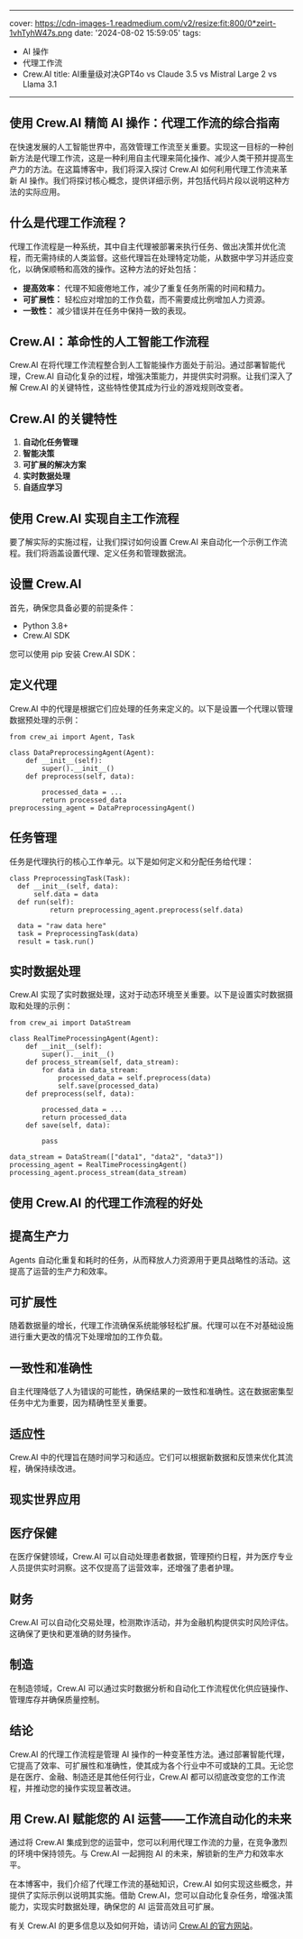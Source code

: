 
---
cover: https://cdn-images-1.readmedium.com/v2/resize:fit:800/0*zeirt-1vhTyhW47s.png
date: '2024-08-02 15:59:05'
tags:
  - AI 操作
  - 代理工作流
  - Crew.AI
title: AI重量级对决GPT4o vs Claude 3.5 vs Mistral Large 2 vs Llama 3.1

---
## 使用 Crew.AI 精简 AI 操作：代理工作流的综合指南



在快速发展的人工智能世界中，高效管理工作流至关重要。实现这一目标的一种创新方法是代理工作流，这是一种利用自主代理来简化操作、减少人类干预并提高生产力的方法。在这篇博客中，我们将深入探讨 Crew.AI 如何利用代理工作流来革新 AI 操作。我们将探讨核心概念，提供详细示例，并包括代码片段以说明这种方法的实际应用。

## 什么是代理工作流程？

代理工作流程是一种系统，其中自主代理被部署来执行任务、做出决策并优化流程，而无需持续的人类监督。这些代理旨在处理特定功能，从数据中学习并适应变化，以确保顺畅和高效的操作。这种方法的好处包括：

- **提高效率：** 代理不知疲倦地工作，减少了重复任务所需的时间和精力。
- **可扩展性：** 轻松应对增加的工作负载，而不需要成比例增加人力资源。
- **一致性：** 减少错误并在任务中保持一致的表现。

## Crew.AI：革命性的人工智能工作流程

Crew.AI 在将代理工作流程整合到人工智能操作方面处于前沿。通过部署智能代理，Crew.AI 自动化复杂的过程，增强决策能力，并提供实时洞察。让我们深入了解 Crew.AI 的关键特性，这些特性使其成为行业的游戏规则改变者。

## Crew.AI 的关键特性

1. **自动化任务管理**
2. **智能决策**
3. **可扩展的解决方案**
4. **实时数据处理**
5. **自适应学习**

## 使用 Crew.AI 实现自主工作流程

要了解实际的实施过程，让我们探讨如何设置 Crew.AI 来自动化一个示例工作流程。我们将涵盖设置代理、定义任务和管理数据流。

## 设置 Crew.AI

首先，确保您具备必要的前提条件：

- Python 3.8+
- Crew.AI SDK

您可以使用 pip 安装 Crew.AI SDK：

## 定义代理

Crew.AI 中的代理是根据它们应处理的任务来定义的。以下是设置一个代理以管理数据预处理的示例：

```
from crew_ai import Agent, Task

class DataPreprocessingAgent(Agent):
    def __init__(self):
        super().__init__()
    def preprocess(self, data):

        processed_data = ...
        return processed_data
preprocessing_agent = DataPreprocessingAgent()
```

## 任务管理

任务是代理执行的核心工作单元。以下是如何定义和分配任务给代理：

```
class PreprocessingTask(Task):
  def __init__(self, data):
      self.data = data
  def run(self):
          return preprocessing_agent.preprocess(self.data)

  data = "raw data here"
  task = PreprocessingTask(data)
  result = task.run()
```

## 实时数据处理

Crew.AI 实现了实时数据处理，这对于动态环境至关重要。以下是设置实时数据摄取和处理的示例：

```
from crew_ai import DataStream

class RealTimeProcessingAgent(Agent):
    def __init__(self):
        super().__init__()
    def process_stream(self, data_stream):
        for data in data_stream:
            processed_data = self.preprocess(data)
            self.save(processed_data)
    def preprocess(self, data):

        processed_data = ...
        return processed_data
    def save(self, data):

        pass

data_stream = DataStream(["data1", "data2", "data3"])
processing_agent = RealTimeProcessingAgent()
processing_agent.process_stream(data_stream)
```

## 使用 Crew.AI 的代理工作流程的好处

## 提高生产力

Agents 自动化重复和耗时的任务，从而释放人力资源用于更具战略性的活动。这提高了运营的生产力和效率。

## 可扩展性

随着数据量的增长，代理工作流确保系统能够轻松扩展。代理可以在不对基础设施进行重大更改的情况下处理增加的工作负载。

## 一致性和准确性

自主代理降低了人为错误的可能性，确保结果的一致性和准确性。这在数据密集型任务中尤为重要，因为精确性至关重要。

## 适应性

Crew.AI 中的代理旨在随时间学习和适应。它们可以根据新数据和反馈来优化其流程，确保持续改进。

## 现实世界应用

## 医疗保健

在医疗保健领域，Crew.AI 可以自动处理患者数据，管理预约日程，并为医疗专业人员提供实时洞察。这不仅提高了运营效率，还增强了患者护理。

## 财务

Crew.AI 可以自动化交易处理，检测欺诈活动，并为金融机构提供实时风险评估。这确保了更快和更准确的财务操作。

## 制造

在制造领域，Crew.AI 可以通过实时数据分析和自动化工作流程优化供应链操作、管理库存并确保质量控制。

## 结论

Crew.AI 的代理工作流程是管理 AI 操作的一种变革性方法。通过部署智能代理，它提高了效率、可扩展性和准确性，使其成为各个行业中不可或缺的工具。无论您是在医疗、金融、制造还是其他任何行业，Crew.AI 都可以彻底改变您的工作流程，并推动您的操作实现显著改进。

## 用 Crew.AI 赋能您的 AI 运营——工作流自动化的未来

通过将 Crew.AI 集成到您的运营中，您可以利用代理工作流的力量，在竞争激烈的环境中保持领先。与 Crew.AI 一起拥抱 AI 的未来，解锁新的生产力和效率水平。

在本博客中，我们介绍了代理工作流的基础知识，Crew.AI 如何实现这些概念，并提供了实际示例以说明其实施。借助 Crew.AI，您可以自动化复杂任务，增强决策能力，实现实时数据处理，确保您的 AI 运营高效且可扩展。

有关 Crew.AI 的更多信息以及如何开始，请访问 [Crew.AI 的官方网站](https://www.crew.ai)。
